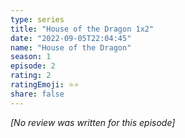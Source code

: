 ```yaml
---
type: series
title: "House of the Dragon 1x2"
date: "2022-09-05T22:04:45"
name: "House of the Dragon"
season: 1
episode: 2
rating: 2
ratingEmoji: ⭐️⭐️
share: false
---
```


*[No review was written for this episode]*
